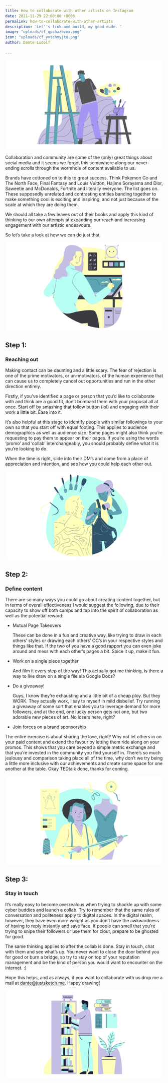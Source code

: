 ```yaml
---
title: How to collaborate with other artists on Instagram
date: 2021-11-29 22:00:00 +0000
permalink: how-to-collaborate-with-other-artists
description: 'Let''s link and build, my good dude. '
image: "uploads/cf_qpchazbznx.png"
icon: "uploads/cf_yvtchmyjtu.png"
author: Dante Ludolf

---
```

![justsketchme collab 1](uploads/cf_qpchazbznx.png)

Collaboration and community are some of the (only) great things about social media and it seems we forgot this somewhere along our never-ending scrolls through the wormhole of content available to us.

Brands have cottoned on to this to great success. Think Pokemon Go and The North Face, Final Fantasy and Louis Vuitton, Hajime Sorayama and Dior, Saweetie and McDonalds, Fortnite and literally everyone. The list goes on. These supposedly unrelated and contrasting entities banding together to make something cool is exciting and inspiring, and not just because of the scale at which they are doing them.

We should all take a few leaves out of their books and apply this kind of thinking to our own attempts at expanding our reach and increasing engagement with our artistic endeavours.

So let’s take a look at how we can do just that.

![justsketchme collab 2](uploads/cf_ifkybgsnfh.png)

## Step 1:

### Reaching out

Making contact can be daunting and a little scary. The fear of rejection is one of the prime motivators, or un-motivators, of the human experience that can cause us to completely cancel out opportunities and run in the other direction entirely.

Firstly, if you’ve identified a page or person that you’d like to collaborate with and think are a good fit, don’t bombard them with your proposal all at once. Start off by smashing that follow button (lol) and engaging with their work a little bit. Ease into it.

It’s also helpful at this stage to identify people with similar followings to your own so that you start off with equal footing. This applies to audience demographics as well as audience size. Some pages might also think you’re requesting to pay them to appear on their pages. If you’re using the words ‘promo’ and ‘collab’ interchangeably, you should probably define what it is you’re looking to do.

When the time is right, slide into their DM’s and come from a place of appreciation and intention, and see how you could help each other out.

![justsketchme collab 3](uploads/cf_dtigjseyin.png)

## Step 2:

### Define content

There are so many ways you could go about creating content together, but in terms of overall effectiveness I would suggest the following, due to their capacity to show off both camps and tap into the spirit of collaboration as well as the potential reward:

* Mutual Page Takeovers

  These can be done in a fun and creative way, like trying to draw in each others’ styles or drawing each others’ OC’s in your respective styles and things like that. If the two of you have a good rapport you can even joke around and mess with each other’s pages a bit. Spice it up, make it fun.
* Work on a single piece together

  And film it every step of the way! This actually got me thinking, is there a way to live draw on a single file ala Google Docs?
* Do a giveaway!

  Guys, I know they’re exhausting and a little bit of a cheap ploy. But they WORK. They actually work, I say to myself in mild disbelief. Try running a giveaway of some sort that enables you to leverage demand for more followers, and at the end, one lucky person gets not one, but two adorable new pieces of art. No losers here, right?
* Join forces on a brand sponsorship

The entire exercise is about sharing the love, right? Why not let others in on your paid content and extend the favour by letting them ride along on your promos. This shows that you care beyond a simple metric exchange and that you’re invested in the community you find yourself in. There’s so much jealousy and comparison taking place all of the time, why don’t we try being a little more inclusive with our achievements and create some space for one another at the table. Okay TEDtalk done, thanks for coming.

![justsketchme collab 4](uploads/cf_fkrovalxau.png)

## Step 3:

### Stay in touch

It’s really easy to become overzealous when trying to shackle up with some cyber buddies and launch a collab. Try to remember that the same rules of conversation and politeness apply to digital spaces. In the digital realm, however, they have even more weight as you don’t have the awkwardness of having to reply instantly and save face. If people can smell that you’re trying to snipe their followers or use them for clout, prepare to be ghosted for good.

The same thinking applies to after the collab is done. Stay in touch, chat with them and see what’s up. You never want to close the door behind you for good or burn a bridge, so try to stay on top of your reputation management and be the kind of person you would want to encounter on the internet. :)

Hope this helps, and as always, if you want to collaborate with us drop me a mail at [dante@justsketch.me](mailto:dante@justsketch.me). Happy drawing!

![justsketchme collab 5](uploads/cf_twkjujclgp.png)